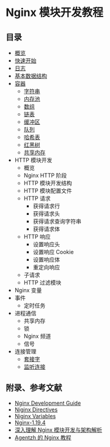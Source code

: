 # Nginx 模块开发教程

## 目录

- [概览](overview.md)
- [快速开始](quick-start.md)
- [日志](log.md)
- [基本数据结构](base-data-structure.md)
- [容器](containers/overview.md)
  - [字符串](containers/string.md)
  - [内存池](containers/pool.md)
  - [数组](containers/array.md)
  - [链表](containers/list.md)
  - [缓冲区](containers/buf.md)
  - [队列](containers/queue.md)
  - [哈希表](containers/hash.md)
  - [红黑树](containers/rbt.md)
  - [共享内存](containers/share-memory.md)
- HTTP 模块开发
  - 概览
  - Nginx HTTP 阶段
  - HTTP 模块开发结构
  - HTTP 模块配置文件
  - HTTP 请求
    - 获得请求行
    - 获得请求头
    - 获得请求查询字符串
    - 获得请求体
  - HTTP 响应
    - 设置响应头
    - 设置响应 Cookie
    - 设置响应体
    - 重定向响应
  - 子请求
  - HTTP 过滤模块
- Nginx 变量
- 事件
  - 定时任务
- 进程通信
  - 共享内存
  - 锁
  - Nginx 频道
  - 信号
- 连接管理
  - [套接字](connections/socket.md)
  - [监听连接](connections/listen.md)

## 附录、参考文献

- [Nginx Development Guide](https://nginx.org/en/docs/dev/development_guide.html)
- [Niginx Directives](https://nginx.org/en/docs/dirindex.html)
- [Niginx Variables](https://nginx.org/en/docs/varindex.html)
- [Nginx-1.19.4](https://nginx.org/en/download.html)
- [深入理解 Nginx 模块开发与架构解析](https://book.douban.com/subject/26745255/)
- [Agentzh 的 Nginx 教程](https://openresty.net.cn/agentzh-nginx-guide.html)